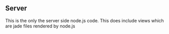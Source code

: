 ## Server

This is the only the server side node.js code. This does include views which are jade files rendered by node.js